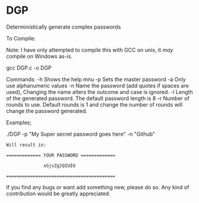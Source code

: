 # DGP
Deterministically generate complex passwords


To Compile: 

Note: I have only attempted to compile this with GCC on unix, it *may* compile on Windows as-is.

gcc DGP.c -o DGP

Commands:
	-h		 Shows the help mnu
	-p		 Sets the master password
	-a		 Only use alphanumeric values
	-n		 Name the password (add quotes if spaces are used), Changing the name alters the outcome and case is ignored.
	-l <len> Length of the generated password. The default password length is 8
	-r <len> Number of rounds to use. Default rounds is 1 and change the number of rounds will change the password generated.
  
  
  Examples;
  
  ./DGP -p "My Super secret password goes here" -n "Github"
  
    Will result in:
    
    ============= YOUR PASSWORD =============
                                         
                  xGjsZg}QIUIU
                                         
    =========================================
    
    
If you find any bugs or want add something new, please do so. Any kind of contribution would be greatly appreciated.

